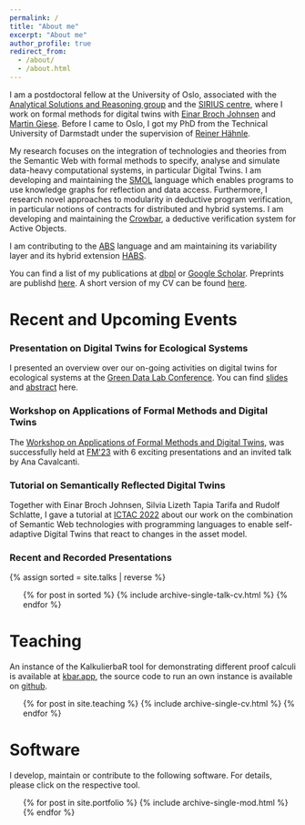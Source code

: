 ```yaml
---
permalink: /
title: "About me"
excerpt: "About me"
author_profile: true
redirect_from: 
  - /about/
  - /about.html
---
```


I am a postdoctoral fellow at the University of Oslo, associated with the [Analytical Solutions and Reasoning group](https://www.mn.uio.no/ifi/english/research/groups/asr/index.html) 
and the [SIRIUS centre](https://sirius-labs.no), where I work on formal methods for digital twins with [Einar Broch Johnsen](https://ebjohnsen.org) and [Martin Giese](https://www.mn.uio.no/ifi/english/people/aca/martingi/). Before I came to Oslo, I got my PhD from the Technical University of Darmstadt under the supervision of [Reiner Hähnle](https://www.informatik.tu-darmstadt.de/se/gruppenmitglieder/groupmembers_detailseite_30784.en.jsp).

My research focuses on the integration of technologies and theories from the Semantic Web with formal methods to specify, analyse and simulate data-heavy computational systems, in particular Digital Twins. I am developing and maintaining the [SMOL](https://smolang.org/) language which enables programs to use knowledge graphs for reflection and data access.
Furthermore, I research novel approaches to modularity in deductive program verification, in particular notions of contracts for distributed and hybrid systems.
I am developing and maintaining the [Crowbar](https://github.com/Edkamb/crowbar-tool), a deductive verification system for Active Objects.

I am contributing to the [ABS](https://abs-models.org) language and am maintaining its variability layer and its hybrid extension [HABS](https://formbar.raillab.de/en/publications-and-tools/hybrid-abs/).

You can find a list of my publications at [dbpl](https://dblp.org/pid/177/7383.html) or [Google Scholar](https://scholar.google.com/citations?user=-GBTulYAAAAJ). Preprints are publishd [here](/publications/). A short version of my CV can be found [here](files/cv_short.pdf).

# Recent and Upcoming Events

### Presentation on Digital Twins for Ecological Systems

I presented an overview over our on-going activities on digital twins for ecological systems at the [Green Data Lab Conference](https://www.nmbu.no/forside/en/events/greendatalab-conference). You can find [slides](files/gdl_slides.pdf) and [abstract](files/gdl_abstract.pdf) here.

### Workshop on Applications of Formal Methods and Digital Twins

The [Workshop on Applications of Formal Methods and Digital Twins](https://fm2023.isp.uni-luebeck.de/index.php/workshop-applications-of-formal-methods-and-digital-twins/), was successfully held at [FM'23](https://fm2023.isp.uni-luebeck.de/) with 6 exciting presentations and an invited talk by Ana Cavalcanti.


### Tutorial on Semantically Reflected Digital Twins

Together with Einar Broch Johnsen, Silvia Lizeth Tapia Tarifa and Rudolf Schlatte, I gave a tutorial at [ICTAC 2022](https://viam.science.tsu.ge/clas2022/ictac/school.html) about our work on the combination of Semantic Web technologies with programming languages to enable
self-adaptive Digital Twins that react to changes in the asset model.

### Recent and Recorded Presentations
{% assign sorted = site.talks | reverse %}
  <ul>{% for post in sorted %}
    {% include archive-single-talk-cv.html %}
  {% endfor %}</ul>

# Teaching
An instance of the KalkulierbaR tool for demonstrating different proof calculi is available at [kbar.app](http://kbar.app), the source code to run an own instance is available on [github](https://github.com/kalkulierbar/kalkulierbar).

  <ul>{% for post in site.teaching %}
    {% include archive-single-cv.html %}
  {% endfor %}</ul>


# Software
I develop, maintain or contribute to the following software. For details, please click on the respective tool.

  <ul>{% for post in site.portfolio %}
    {% include archive-single-mod.html %}
  {% endfor %}</ul>

